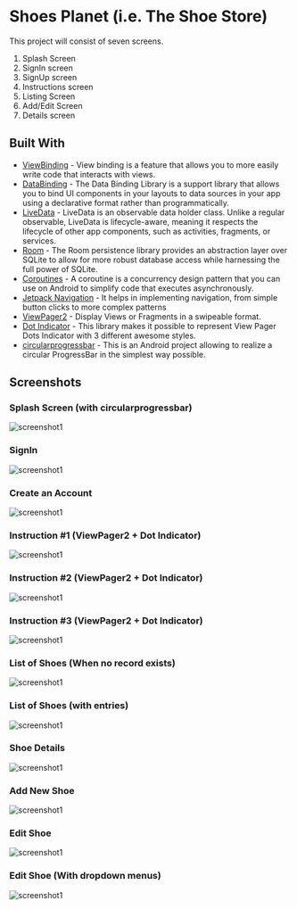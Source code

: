 # Shoes Planet (i.e. The Shoe Store)
This project will consist of seven screens.

1. Splash Screen
2. SignIn screen
3. SignUp screen
4. Instructions screen
5. Listing Screen
6. Add/Edit Screen
7. Details screen

## Built With
* [ViewBinding](https://developer.android.com/topic/libraries/view-binding) - View binding is a
  feature that allows you to more easily write code that interacts with views.
* [DataBinding](https://developer.android.com/topic/libraries/data-binding) - The Data Binding
  Library is a support library that allows you to bind UI components in your layouts to data sources
  in your app using a declarative format rather than programmatically.
* [LiveData](https://developer.android.com/topic/libraries/architecture/livedata) - LiveData is an
  observable data holder class. Unlike a regular observable, LiveData is lifecycle-aware, meaning it
  respects the lifecycle of other app components, such as activities, fragments, or services.
* [Room](https://developer.android.com/jetpack/androidx/releases/room) - The Room persistence
  library provides an abstraction layer over SQLite to allow for more robust database access while
  harnessing the full power of SQLite.
* [Coroutines](https://developer.android.com/kotlin/coroutines) - A coroutine is a concurrency
  design pattern that you can use on Android to simplify code that executes asynchronously.
* [Jetpack Navigation](https://developer.android.com/guide/navigation) - It helps in implementing
  navigation, from simple button clicks to more complex patterns
* [ViewPager2](#) - Display Views or Fragments in a swipeable format.
* [Dot Indicator](https://github.com/tommybuonomo/dotsindicator) - This library makes it possible to
  represent View Pager Dots Indicator with 3 different awesome styles.
* [circularprogressbar](https://github.com/lopspower/CircularProgressBar) - This is an Android
  project allowing to realize a circular ProgressBar in the simplest way possible.

## Screenshots

### Splash Screen (with circularprogressbar)

![screenshot1](screenshots/01.png)

### SignIn

![screenshot1](screenshots/02.png)

### Create an Account

![screenshot1](screenshots/03.png)

### Instruction #1 (ViewPager2 + Dot Indicator)

![screenshot1](screenshots/04.png)

### Instruction #2 (ViewPager2 + Dot Indicator)

![screenshot1](screenshots/05.png)

### Instruction #3 (ViewPager2 + Dot Indicator)

![screenshot1](screenshots/06.png)

### List of Shoes (When no record exists)

![screenshot1](screenshots/14.png)

### List of Shoes (with entries)

![screenshot1](screenshots/07.png)

### Shoe Details

![screenshot1](screenshots/09.png)

### Add New Shoe

![screenshot1](screenshots/11.png)

### Edit Shoe

![screenshot1](screenshots/13.png)

### Edit Shoe (With dropdown menus)

![screenshot1](screenshots/12.png)